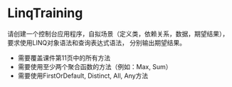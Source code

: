# LinqTraining

请创建一个控制台应用程序，自拟场景（定义类，依赖关系，数据，期望结果），要求使用LINQ对象语法和查询表达式语法， 分别输出期望结果。
- 需要覆盖课件第11页中的所有方法
- 需要使用至少两个聚合函数的方法（例如：Max, Sum）
- 需要使用FirstOrDefault, Distinct, All, Any方法
